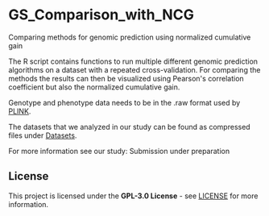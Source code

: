 # GS_Comparison_with_NCG
Comparing methods for genomic prediction using normalized cumulative gain

The R script contains functions to run multiple different genomic prediction algorithms on a dataset with a repeated cross-validation.
For comparing the methods the results can then be visualized using Pearson's correlation coefficient but also the normalized cumulative gain.

Genotype and phenotype data needs to be in the .raw format used by [PLINK](https://www.cog-genomics.org/plink/1.9/formats).

The datasets that we analyzed in our study can be found as compressed files under [Datasets](https://github.com/FelixHeinrich/GS_Comparison_with_NCG/tree/main/Datasets).

For more information see our study:
Submission under preparation

## License

This project is licensed under the **GPL-3.0 License** - see [LICENSE](LICENSE) for more information.